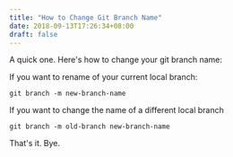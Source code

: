 ```yaml
---
title: "How to Change Git Branch Name"
date: 2018-09-13T17:26:34+08:00
draft: false
---
```


A quick one. Here's how to change your git branch name:

If you want to rename of your current local branch:

```
git branch -m new-branch-name
```

If you want to change the name of a different local branch

```
git branch -m old-branch new-branch-name
```

That's it. Bye.



